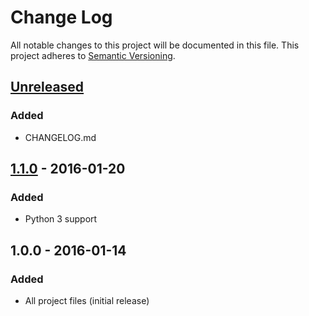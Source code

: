 # Change Log
All notable changes to this project will be documented in this file. This
project adheres to [Semantic Versioning](http://semver.org/).

## [Unreleased]
### Added
- CHANGELOG.md

## [1.1.0] - 2016-01-20
### Added
- Python 3 support

## 1.0.0 - 2016-01-14
### Added
- All project files (initial release)

[Unreleased]: https://github.com/cdodd/vgmparse/compare/1.1.0...HEAD
[1.1.0]: https://github.com/cdodd/vgmparse/compare/1.0.0...1.1.0

